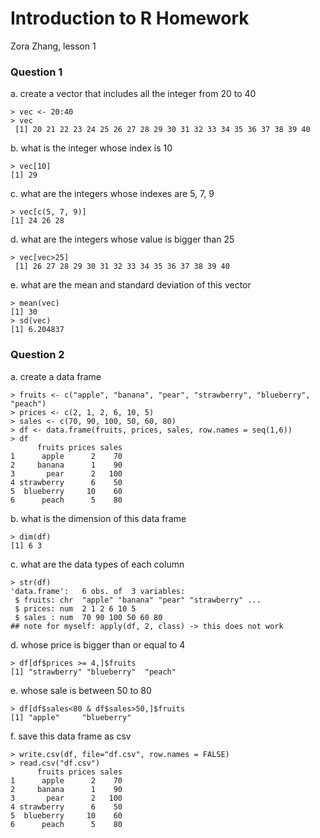 # Introduction to R Homework  
Zora Zhang, lesson 1  

### Question 1  
a. create a vector that includes all the integer from 20 to 40  
```{r}
> vec <- 20:40
> vec
 [1] 20 21 22 23 24 25 26 27 28 29 30 31 32 33 34 35 36 37 38 39 40
```
b. what is the integer whose index is 10  
```{r}
> vec[10]
[1] 29
```
c. what are the integers whose indexes are 5, 7, 9  
```{r}
> vec[c(5, 7, 9)]
[1] 24 26 28
```
d. what are the integers whose value is bigger than 25  
```{r}
> vec[vec>25]
 [1] 26 27 28 29 30 31 32 33 34 35 36 37 38 39 40
```
e. what are the mean and standard deviation of this vector  
```{r}
> mean(vec)
[1] 30
> sd(vec)
[1] 6.204837
```
### Question 2  
a. create a data frame  
```{r}
> fruits <- c("apple", "banana", "pear", "strawberry", "blueberry", "peach")
> prices <- c(2, 1, 2, 6, 10, 5)
> sales <- c(70, 90, 100, 50, 60, 80)
> df <- data.frame(fruits, prices, sales, row.names = seq(1,6))
> df
      fruits prices sales
1      apple      2    70
2     banana      1    90
3       pear      2   100
4 strawberry      6    50
5  blueberry     10    60
6      peach      5    80
```
b. what is the dimension of this data frame  
```{r}
> dim(df)
[1] 6 3
```
c. what are the data types of each column  
```{r}
> str(df)
'data.frame':	6 obs. of  3 variables:
 $ fruits: chr  "apple" "banana" "pear" "strawberry" ...
 $ prices: num  2 1 2 6 10 5
 $ sales : num  70 90 100 50 60 80
## note for myself: apply(df, 2, class) -> this does not work
```
d. whose price is bigger than or equal to 4  
```{r}
> df[df$prices >= 4,]$fruits
[1] "strawberry" "blueberry"  "peach" 
```
e. whose sale is between 50 to 80  
```{r}
> df[df$sales<80 & df$sales>50,]$fruits
[1] "apple"     "blueberry"
```
f. save this data frame as csv  
```{r}
> write.csv(df, file="df.csv", row.names = FALSE)
> read.csv("df.csv")
      fruits prices sales
1      apple      2    70
2     banana      1    90
3       pear      2   100
4 strawberry      6    50
5  blueberry     10    60
6      peach      5    80
```